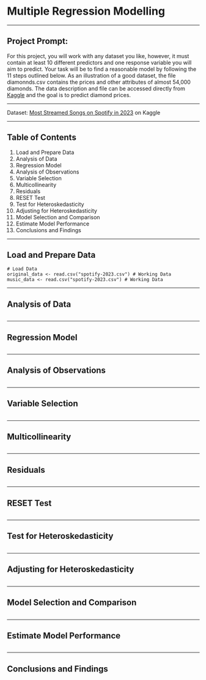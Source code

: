 # Multiple Regression Modelling

***

## Project Prompt:  
For this project, you will work with any dataset you like, however, it must contain at least 10 different predictors and one response variable you will aim to predict. Your task will be to find a reasonable model by following the 11 steps outlined below. As an illustration of a good dataset, the file diamonnds.csv contains the prices and other attributes of almost 54,000 diamonds. The data description and file can be accessed directly from [Kaggle](https://www.kaggle.com/shivam2503/diamonds) and the goal is to predict diamond prices.  

***

Dataset: [Most Streamed Songs on Spotify in 2023](https://www.kaggle.com/datasets/nelgiriyewithana/top-spotify-songs-2023) on Kaggle 

***

## Table of Contents
1. Load and Prepare Data  
2. Analysis of Data  
3. Regression Model  
4. Analysis of Observations  
5. Variable Selection  
6. Multicollinearity
7. Residuals
8. RESET Test
9. Test for Heteroskedasticity
10. Adjusting for Heteroskedasticity
11. Model Selection and Comparison
12. Estimate Model Performance
13. Conclusions and Findings

***
## Load and Prepare Data
```{r}
# Load Data
original_data <- read.csv("spotify-2023.csv") # Working Data
music_data <- read.csv("spotify-2023.csv") # Working Data
```
***
## Analysis of Data  
```{r}
```
***
## Regression Model  
```{r}
```
***
## Analysis of Observations
```{r}
```
***
## Variable Selection
```{r}
```
***
## Multicollinearity
```{r}
```
***
## Residuals
```{r}
```
***
## RESET Test
```{r}
```
***
## Test for Heteroskedasticity
```{r}
```
***
## Adjusting for Heteroskedasticity
```{r}
```
***
## Model Selection and Comparison
```{r}
```
***
## Estimate Model Performance
```{r}
```
***
## Conclusions and Findings
```{r}
```
